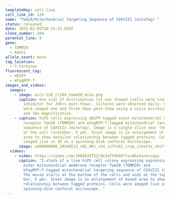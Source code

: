 ```yaml
---
templateKey: cell-line
cell_line_id: 120
name: "Tom20/Mitochondrial Targeting Sequence of COXVIII (mitoTag) "
status: released
date: 2025-02-05T18:14:13.824Z
clone_number: 204
parental_line: 0
gene:
  - TOMM20
  - AAVS1
allele_count: mono
tag_location:
  - C-terminus
fluorescent_tag:
  - mEGFP
  - mTagRFP-T
images_and_videos:
  images:
    - image: aics-120_cl204_tomm20_mito.png
      caption: One vial of distribution lot was thawed (cells were treated with ROCK
        inhibitor for 24hrs post-thaw). Cultures were observed daily. Colonies
        were imaged one and three days post-thaw using a Leica microscope at 4x
        and 10x magnification.
    - caption: hiPS cells expressing mEGFP-tagged outer mitochondrial membrane
        receptor Tom20 (TOMM20) and mTagRFP-T-tagged mitochondrial targeting
        sequence of COXVIII (mitoTag). Image is a single slice near the bottom
        of the cell (scalebar, 5 μm). Inset image is 2x enlargement of boxed
        area to show detailed relationship between tagged proteins. Cells were
        imaged live in 3D on a spinning-disk confocal microscope.
      image: ad00006088_20240513_x02_001_s14_z17to61_crop_inset2x_shifted_scalebar5um_rgb_z14.png
  videos:
    - video: https://vimeo.com/1082633752/0e3a793bb8?ts=0&share=copy
      caption: "Z-stack of a live hiPS cell colony expressing expressing mEGFP-tagged
        outer mitochondrial membrane receptor Tom20 (TOMM20) and
        mTagRFP-T-tagged mitochondrial targeting sequence of COXVIII (mitoTag).
        The movie starts at the bottom of the cells and ends at the top (scale
        bar, 5 µm). Inset image is 2x enlargement of boxed area to show detailed
        relationship between tagged proteins. Cells were imaged live in 3D on a
        spinning-disk confocal microscope. "
---
```

